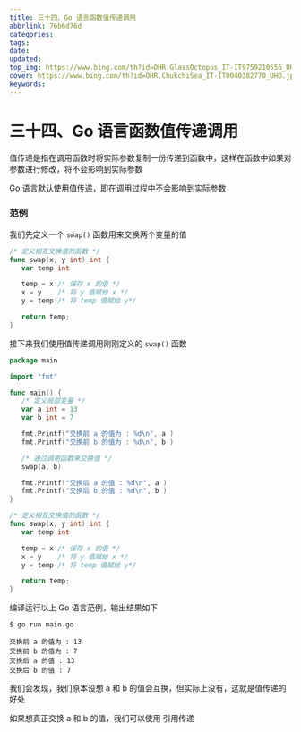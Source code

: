 ```yaml
---
title: 三十四、Go 语言函数值传递调用
abbrlink: 76b6d76d
categories: 
tags: 
date: 
updated: 
top_img: https://www.bing.com/th?id=OHR.GlassOctopus_IT-IT9759210556_UHD.jpg
cover: https://www.bing.com/th?id=OHR.ChukchiSea_IT-IT0040382770_UHD.jpg
keywords: 
---
```

# 三十四、Go 语言函数值传递调用

值传递是指在调用函数时将实际参数复制一份传递到函数中，这样在函数中如果对参数进行修改，将不会影响到实际参数

Go 语言默认使用值传递，即在调用过程中不会影响到实际参数

### 范例

我们先定义一个 `swap()` 函数用来交换两个变量的值

```GO
/* 定义相互交换值的函数 */
func swap(x, y int) int {
   var temp int

   temp = x /* 保存 x 的值 */
   x = y    /* 将 y 值赋给 x */
   y = temp /* 将 temp 值赋给 y*/

   return temp;
}
```

接下来我们使用值传递调用刚刚定义的 `swap()` 函数

```go
package main

import "fmt"

func main() {
   /* 定义局部变量 */
   var a int = 13
   var b int = 7

   fmt.Printf("交换前 a 的值为 : %d\n", a )
   fmt.Printf("交换前 b 的值为 : %d\n", b )

   /* 通过调用函数来交换值 */
   swap(a, b)

   fmt.Printf("交换后 a 的值 : %d\n", a )
   fmt.Printf("交换后 b 的值 : %d\n", b )
}

/* 定义相互交换值的函数 */
func swap(x, y int) int {
   var temp int

   temp = x /* 保存 x 的值 */
   x = y    /* 将 y 值赋给 x */
   y = temp /* 将 temp 值赋给 y*/

   return temp;
}
```

编译运行以上 Go 语言范例，输出结果如下

```
$ go run main.go 

交换前 a 的值为 : 13
交换前 b 的值为 : 7
交换后 a 的值 : 13
交换后 b 的值 : 7
```

我们会发现，我们原本设想 a 和 b 的值会互换，但实际上没有，这就是值传递的好处

如果想真正交换 a 和 b 的值，我们可以使用 引用传递